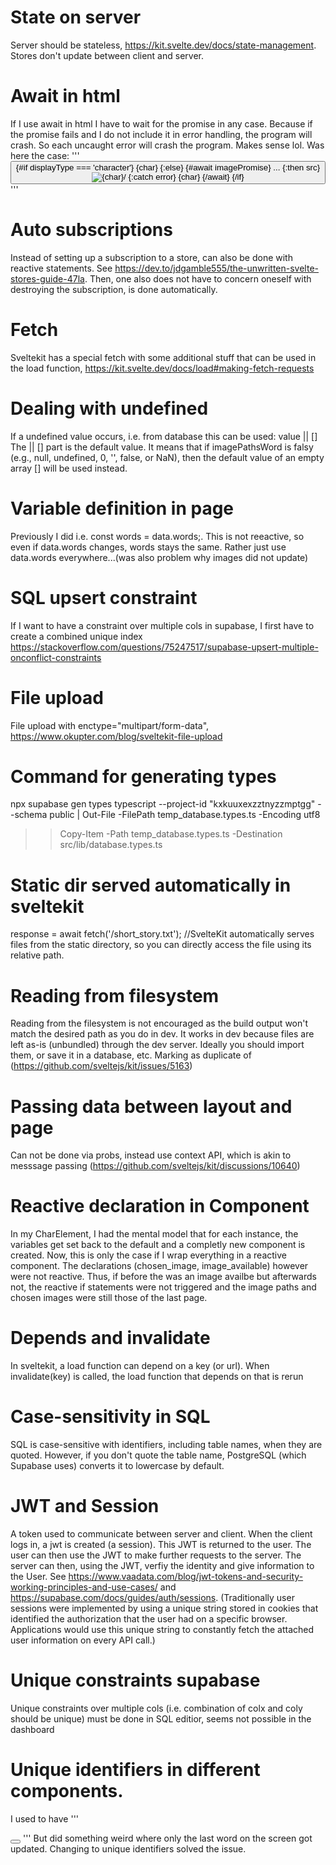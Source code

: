 # State on server

Server should be stateless, https://kit.svelte.dev/docs/state-management. Stores don't update between client and server.

# Await in html

If I use await in html I have to wait for the promise in any case. Because if the promise fails and I do not include it in error handling, the program will crash. So each uncaught error will crash the program. Makes sense lol. Was here the case:
'''
<button on:click={circle}>
{#if displayType === 'character'}
{char}
{:else}
{#await imagePromise}
...
{:then src}
<img src={src} alt={char}/>
{:catch error}
{char}
{/await}
{/if}
</button>
'''

# Auto subscriptions

Instead of setting up a subscription to a store, can also be done with reactive statements. See https://dev.to/jdgamble555/the-unwritten-svelte-stores-guide-47la. Then, one also does not have to concern oneself with destroying the subscription, is done automatically.

# Fetch

Sveltekit has a special fetch with some additional stuff that can be used in the load function, https://kit.svelte.dev/docs/load#making-fetch-requests

# Dealing with undefined

If a undefined value occurs, i.e. from database this can be used: value || []
The || [] part is the default value. It means that if imagePathsWord is falsy (e.g., null, undefined, 0, '', false, or NaN), then the default value of an empty array [] will be used instead.

# Variable definition in page

Previously I did i.e. const words = data.words;. This is not reeactive, so even if data.words changes, words stays the same. Rather just use data.words everywhere...(was also problem why images did not update)

# SQL upsert constraint

If I want to have a constraint over multiple cols in supabase, I first have to create a combined unique index https://stackoverflow.com/questions/75247517/supabase-upsert-multiple-onconflict-constraints

# File upload

File upload with enctype="multipart/form-data", https://www.okupter.com/blog/sveltekit-file-upload

# Command for generating types

npx supabase gen types typescript --project-id "kxkuuxexzztnyzzmptgg" --schema public | Out-File -FilePath temp_database.types.ts -Encoding utf8

> > Copy-Item -Path temp_database.types.ts -Destination src/lib/database.types.ts

# Static dir served automatically in sveltekit

response = await fetch('/short_story.txt'); //SvelteKit automatically serves files from the static directory, so you can directly access the file using its relative path.

# Reading from filesystem

Reading from the filesystem is not encouraged as the build output won't match the desired path as you do in dev. It works in dev because files are left as-is (unbundled) through the dev server. Ideally you should import them, or save it in a database, etc. Marking as duplicate of (https://github.com/sveltejs/kit/issues/5163)

# Passing data between layout and page

Can not be done via probs, instead use context API, which is akin to messsage passing (https://github.com/sveltejs/kit/discussions/10640)

# Reactive declaration in Component

In my CharElement, I had the mental model that for each instance, the variables get set back to the default and a completly new component is created. Now, this is only the case if I wrap everything in a reactive component. The declarations (chosen_image, image_available) however were not reactive. Thus, if before the was an image availbe but afterwards not, the reactive if statements were not triggered and the image paths and chosen images were still those of the last page.

# Depends and invalidate

In sveltekit, a load function can depend on a key (or url). When invalidate(key) is called, the load function that depends on that is rerun

# Case-sensitivity in SQL

SQL is case-sensitive with identifiers, including table names, when they are quoted. However, if you don't quote the table name, PostgreSQL (which Supabase uses) converts it to lowercase by default.

# JWT and Session

A token used to communicate between server and client. When the client logs in, a jwt is created (a session). This JWT is returned to the user. The user can then use the JWT to make further requests to the server. The server can then, using the JWT, verfiy the identity and give information to the User. See https://www.vaadata.com/blog/jwt-tokens-and-security-working-principles-and-use-cases/ and https://supabase.com/docs/guides/auth/sessions. (Traditionally user sessions were implemented by using a unique string stored in cookies that identified the authorization that the user had on a specific browser. Applications would use this unique string to constantly fetch the attached user information on every API call.)

# Unique constraints supabase

Unique constraints over multiple cols (i.e. combination of colx and coly should be unique) must be done in SQL editior, seems not possible in the dashboard

# Unique identifiers in different components.

I used to have
'''
<Dropdown placement="top" triggeredBy="#translation-dropdown">
<!-- ... -->
</Dropdown>
<button id="translation-dropdown">
<!-- ... -->
</button>
'''
But did something weird where only the last word on the screen got updated. Changing to unique identifiers solved the issue.
